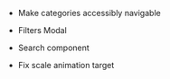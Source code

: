 - Make categories accessibly navigable

- Filters Modal

- Search component

- Fix scale animation target
